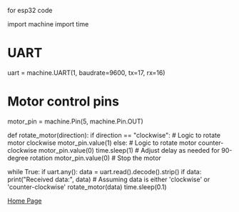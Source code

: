 for esp32 code

import machine
import time

# UART
uart = machine.UART(1, baudrate=9600, tx=17, rx=16)

# Motor control pins
motor_pin = machine.Pin(5, machine.Pin.OUT)

def rotate_motor(direction):
    if direction == "clockwise":
        # Logic to rotate motor clockwise
        motor_pin.value(1)
    else:
        # Logic to rotate motor counter-clockwise
        motor_pin.value(0)
    time.sleep(1)  # Adjust delay as needed for 90-degree rotation
    motor_pin.value(0)  # Stop the motor

while True:
    if uart.any():
        data = uart.read().decode().strip()
        if data:
            print("Received data:", data)
            # Assuming data is either 'clockwise' or 'counter-clockwise'
            rotate_motor(data)
    time.sleep(0.1)
    
[Home Page](index.md)

